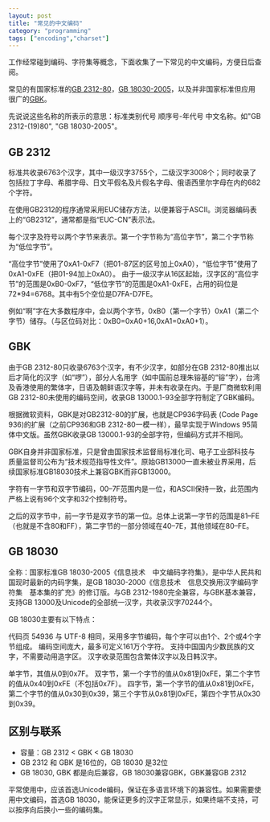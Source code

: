 ```yaml
---
layout: post
title: "常见的中文编码"
category: "programming"
tags: ["encoding","charset"]
---
```



工作经常碰到编码、字符集等概念，下面收集了一下常见的中文编码，方便日后查阅。

常见的有国家标准的[GB 2312-80](http://zh.wikipedia.org/wiki/GB_2312)，[GB 18030-2005](http://zh.wikipedia.org/wiki/GB18030)，以及并非国家标准但应用很广的[GBK](http://zh.wikipedia.org/wiki/%E6%B1%89%E5%AD%97%E5%86%85%E7%A0%81%E6%89%A9%E5%B1%95%E8%A7%84%E8%8C%83)。

先说说这些名称的所表示的意思：标准类别代号 顺序号-年代号 中文名称。如"GB 2312-(19)80", "GB 18030-2005"。

## GB 2312

标准共收录6763个汉字，其中一级汉字3755个，二级汉字3008个；同时收录了包括拉丁字母、希腊字母、日文平假名及片假名字母、俄语西里尔字母在内的682个字符。

在使用GB2312的程序通常采用EUC储存方法，以便兼容于ASCII。浏览器编码表上的“GB2312”，通常都是指“EUC-CN”表示法。

每个汉字及符号以两个字节来表示。第一个字节称为“高位字节”，第二个字节称为“低位字节”。

“高位字节”使用了0xA1-0xF7（把01-87区的区号加上0xA0），“低位字节”使用了0xA1-0xFE（把01-94加上0xA0）。 由于一级汉字从16区起始，汉字区的“高位字节”的范围是0xB0-0xF7，“低位字节”的范围是0xA1-0xFE，占用的码位是72*94=6768。其中有5个空位是D7FA-D7FE。

例如“啊”字在大多数程序中，会以两个字节，0xB0（第一个字节）0xA1（第二个字节）储存。（与区位码对比：0xB0=0xA0+16,0xA1=0xA0+1）。

## GBK

由于GB 2312-80只收录6763个汉字，有不少汉字，如部分在GB 2312-80推出以后才简化的汉字（如“啰”），部分人名用字（如中国前总理朱镕基的“镕”字），台湾及香港使用的繁体字，日语及朝鲜语汉字等，并未有收录在内。于是厂商微软利用GB 2312-80未使用的编码空间，收录GB 13000.1-93全部字符制定了GBK编码。

根据微软资料，GBK是对GB2312-80的扩展，也就是CP936字码表 (Code Page 936)的扩展（之前CP936和GB 2312-80一模一样），最早实现于Windows 95简体中文版。虽然GBK收录GB 13000.1-93的全部字符，但编码方式并不相同。

GBK自身并非国家标准，只是曾由国家技术监督局标准化司、电子工业部科技与质量监督司公布为“技术规范指导性文件”。原始GB13000一直未被业界采用，后续国家标准GB18030技术上兼容GBK而非GB13000。

字符有一字节和双字节编码，00–7F范围内是一位，和ASCII保持一致，此范围内严格上说有96个文字和32个控制符号。

之后的双字节中，前一字节是双字节的第一位。总体上说第一字节的范围是81–FE（也就是不含80和FF），第二字节的一部分领域在40–7E，其他领域在80–FE。

## GB 18030

全称：国家标准GB 18030-2005《信息技术　中文编码字符集》，是中华人民共和国现时最新的内码字集，是GB 18030-2000《信息技术　信息交换用汉字编码字符集　基本集的扩充》的修订版。与GB 2312-1980完全兼容，与GBK基本兼容，支持GB 13000及Unicode的全部统一汉字，共收录汉字70244个。

GB 18030主要有以下特点：

代码页 54936
与 UTF-8 相同，采用多字节编码，每个字可以由1个、2个或4个字节组成。
编码空间庞大，最多可定义161万个字符。
支持中国国内少数民族的文字，不需要动用造字区。
汉字收录范围包含繁体汉字以及日韩汉字。

单字节，其值从0到0x7F。
双字节，第一个字节的值从0x81到0xFE，第二个字节的值从0x40到0xFE（不包括0x7F）。
四字节，第一个字节的值从0x81到0xFE，第二个字节的值从0x30到0x39，第三个字节从0x81到0xFE，第四个字节从0x30到0x39。

## 区别与联系

- 容量：GB 2312 < GBK < GB 18030
- GB 2312 和 GBK 是16位的，GB 18030 是32位
- GB 18030, GBK 都是向后兼容，GB 18030兼容GBK，GBK兼容GB 2312

平常使用中，应该首选Unicode编码，保证在多语言环境下的兼容性。如果需要使用中文编码，首选GB 18030，能保证更多的汉字正常显示，如果终端不支持，可以按序向后换小一些的编码集。
